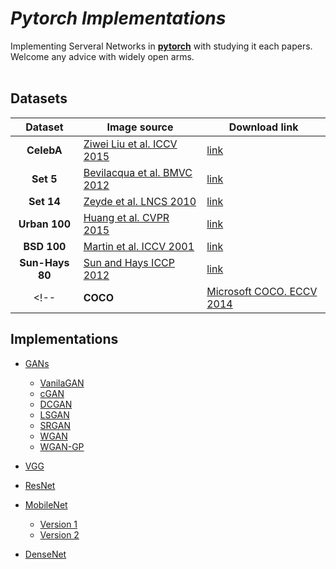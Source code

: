 # _*Pytorch Implementations*_

Implementing Serveral Networks in [**pytorch**](https://pytorch.org) with studying it each papers. Welcome any advice with widely open arms.
<br></br>

## Datasets
| Dataset | Image source | Download link |
| :----: | ---- | ---- |
| **CelebA** | [Ziwei Liu et al. ICCV 2015](http://mmlab.ie.cuhk.edu.hk/projects/CelebA.html) | [link](https://drive.google.com/drive/folders/0B7EVK8r0v71pWEZsZE9oNnFzTm8) |
| **Set 5** |  [Bevilacqua et al. BMVC 2012](http://people.rennes.inria.fr/Aline.Roumy/results/SR_BMVC12.html)  | [link](https://uofi.box.com/shared/static/kfahv87nfe8ax910l85dksyl2q212voc.zip) |
| **Set 14** |  [Zeyde et al. LNCS 2010](https://sites.google.com/site/romanzeyde/research-interests)  | [link](https://uofi.box.com/shared/static/igsnfieh4lz68l926l8xbklwsnnk8we9.zip) |
| **Urban 100** | [Huang et al. CVPR 2015](https://sites.google.com/site/jbhuang0604/publications/struct_sr)  | [link](https://uofi.box.com/shared/static/65upg43jjd0a4cwsiqgl6o6ixube6klm.zip) |
| **BSD 100** | [Martin et al. ICCV 2001](https://www.eecs.berkeley.edu/Research/Projects/CS/vision/bsds/) | [link](https://uofi.box.com/shared/static/qgctsplb8txrksm9to9x01zfa4m61ngq.zip) |
| **Sun-Hays 80** | [Sun and Hays ICCP 2012](http://cs.brown.edu/~lbsun/SRproj2012/SR_iccp2012.html) | [link](https://uofi.box.com/shared/static/rirohj4773jl7ef752r330rtqw23djt8.zip) |
<!--| **COCO** | [Microsoft COCO. ECCV 2014](https://arxiv.org/pdf/1405.0312.pdf) | [link](http://cocodataset.org/#download) |-->



## Implementations
+ [GANs](./Implementations/GANs)
  + [VanilaGAN](./Implementations/GANs/VanilaGAN)
  + [cGAN](./Implementations/GANs/cGAN)
  + [DCGAN](./Implementations/GANs/DCGAN)
  + [LSGAN](./Implementations/GANs/LSGAN)
  + [SRGAN](./Implementations/GANs/SRGAN)
  + [WGAN](./Implementations/GANs/WGAN)
  + [WGAN-GP](./Implementations/GANs/WGAN-GP)

+ [VGG](./Implementations/VGG/)
+ [ResNet](./Implementations/ResNet)
+ [MobileNet](./Implementations/MobileNet)
  + [Version 1](./Implementations/MobileNet/V1)
  + [Version 2](./Implementations/MobileNet/V2)

+ [DenseNet](./Implementations/DenseNet)
